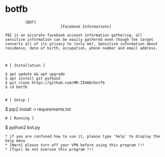 # botfb
             [BOT]
                             [Facebook Informations]
```
FBI is an accurate facebook account information gathering, all sensitive information can be easily gathered even though the target converts all of its privacy to (only me), Sensitive information about residence, date of birth, occupation, phone number and email address.



# [ Installation ]

$ apt update && apt upgrade
$ apt install git python2
$ git clone https://github.com/MR-ZIHAD/botfb
$ cd botfb


# [ Setup ]
```
$ pip2 install -r requirements.txt
```
# [ Running ]
```
$ python2 bot.py
```
* if you are confused how to use it, please type 'help' to display the help menu
* [Warn] please turn off your VPN before using this program !!!
* [Tips] do not overuse this program !!!
